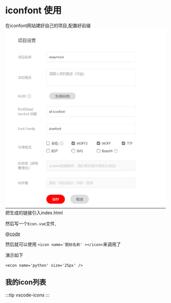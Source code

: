 # iconfont 使用

在iconfont网站建好自己的项目,配置好前缀  
![image.png](./res/image.png)
把生成的链接引入index.html

然后写一个`Econ.vue`文件,

@[code](@/components/Econ.vue)

然后就可以使用  `<icon name='图标名称' ></icon>`来调用了

演示如下

<econ name='python' size='25px' />

```vue
<econ name='python' size='25px' />
```

## 我的icon列表

<icon-display link="//at.alicdn.com/t/font_2410206_mfj6e1vbwo.css"/>

:::tip
vscode-icons
:::

<icon-display link='//at.alicdn.com/t/font_3267094_vkw5m8k51t.css' />
